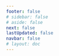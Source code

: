 ```yaml
---
footer: false
# sidebar: false
# aside: false
next: false
lastUpdated: false
navbar: false
# layout: doc
---
```


<script setup>
  const chatPrompts = [
    { id: "49", text: "ఈ సైట్ యొక్క ప్రజాదరణ పొందిన పేజీలు, పట్టిక", category: "general" },
    { id: "49", text: "ఈ సైట్, టాప్ 10 FAQ", category: "general" },
    { id: "49", text: "ఫ్రీ జోన్ సైట్ లింక్‌లు, పట్టిక", category: "general" },
    { id: "49", text: "ధరతో ఫ్రీ జోన్ సైట్‌ల లింక్‌ల పట్టిక", category: "general" },
    
    { id: "1", text: "UAE లో కంపెనీ రిజిస్ట్రేషన్", category: "business" },
    { id: "7", text: "UAE వ్యాపార లైసెన్స్ అవసరాలు", category: "business" },
    { id: "7", text: "UAE సంస్థ రకాల పోలిక, పట్టిక & విశ్లేషణ", category: "business" },
    { id: "48", text: "UAE లో 10 ఉత్తమ ఆసుపత్రులు, ప్రయోజనాలు మరియు నష్టాలు", category: "healthcare" },

    { id: "15", text: "UAE లో పవర్ ఆఫ్ అటార్నీ", category: "legal" },

    // వ్యాపార సేవలు (మొదటి బ్లాక్)
    { id: "2", text: "Mainland కంపెనీ సెటప్", category: "business" },
    { id: "3", text: "Free zone కంపెనీ రిజిస్ట్రేషన్", category: "business" },
    { id: "4", text: "Offshore కంపెనీ ఏర్పాటు", category: "business" },
    { id: "5", text: "UAE ఫ్రీలాన్స్ వీసా", category: "business" },
    { id: "6", text: "దుబాయ్ బిజినెస్ లైసెన్స్", category: "business" },
    { id: "23", text: "UAE బిజినెస్ సెటప్", category: "business" },
    { id: "24", text: "దుబాయ్ ఫ్రీ జోన్స్", category: "business" },
    { id: "25", text: "UAE కంపెనీ రిజిస్ట్రేషన్", category: "business" },
    { id: "26", text: "UAE ఫ్రీలాన్స్ వీసా", category: "business" },
    
    // వీసాలు మరియు వలస
    { id: "8", text: "UAE Golden Visa దరఖాస్తు", category: "visa" },
    { id: "9", text: "UAE ఉద్యోగ వీసా", category: "visa" },
    { id: "10", text: "UAE కుటుంబ వీసా స్పాన్సర్‌షిప్", category: "visa" },
    { id: "11", text: "వీసా వైద్య పరీక్ష అవసరాలు", category: "visa" },
    { id: "12", text: "UAE నివాస వీసా ప్రక్రియ", category: "visa" },
    { id: "27", text: "UAE వీసా అవసరాలు", category: "visa" },
    
    // చట్టపరమైన మరియు పత్రాలు
    { id: "13", text: "Emirates ID దరఖాస్తు", category: "legal" },
    { id: "14", text: "UAE పత్రాల ధృవీకరణ", category: "legal" },
    { id: "16", text: "UAE వ్యాపార ఒప్పందం సమీక్ష", category: "legal" },
    { id: "40", text: "Emirates ID పునరుద్ధరణ", category: "legal" },
    
    // ఆర్థిక సేవలు
    { id: "17", text: "UAE కార్పొరేట్ బ్యాంక్ ఖాతా", category: "finance" },
    { id: "18", text: "UAE పన్ను రిజిస్ట్రేషన్ (VAT)", category: "finance" },
    { id: "19", text: "UAE లో అకౌంటింగ్ సేవలు", category: "finance" },
    { id: "20", text: "UAE Economic Substance Regulations", category: "finance" },
    { id: "41", text: "UAE బ్యాంకింగ్ సేవలు", category: "finance" },
    
    // రియల్ ఎస్టేట్ మరియు సేవలు
    { id: "21", text: "UAE ఆస్తి పెట్టుబడి", category: "property" },
    { id: "22", text: "దుబాయ్ కార్యాలయ స్థల అద్దె", category: "property" },

    // ఆరోగ్య సంరక్షణ
    { id: "47", text: "UAE ఆరోగ్య బీమా", category: "healthcare" },
    { id: "49", text: "వైద్య పరీక్ష UAE", category: "healthcare" },
    
    // పర్యాటక మరియు వినోద కార్యక్రమాలు
    { id: "28", text: "దుబాయ్ పర్యాటక ఆకర్షణలు", category: "travel" },
    { id: "29", text: "Expo City దుబాయ్", category: "attractions" },
    { id: "30", text: "Dubai Frame టికెట్లు", category: "attractions" },
    { id: "31", text: "Burj Khalifa టికెట్లు", category: "attractions" },
    { id: "32", text: "Museum of the Future", category: "attractions" },
    { id: "33", text: "Abu Dhabi Louvre", category: "attractions" },
    { id: "34", text: "Ferrari World Abu Dhabi", category: "attractions" },
    { id: "35", text: "Dubai Mall షాపింగ్", category: "shopping" },
]
</script>

<AIChat :prompts="chatPrompts" />